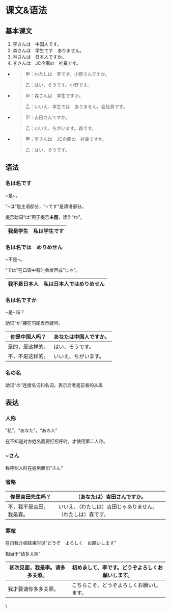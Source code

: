 # 课文&语法

## 基本课文

1. 李さんは　中国人です。
2. 森さんは　学生です　ありません。
3. 林さんは　日本人ですか。
4. 李さんは　JC企画の　社員です。



* > 甲：わたしは　李です。小野さんですか。
  >
  > 乙：はい、そうです。小野です。
* > 甲：森さんは　学生ですか。
  >
  > 乙：いいえ、学生では　ありません。会社員です。
* > 甲：吉田さんですか。
  >
  > 乙：いいえ、ちがいます。森です。
* > 甲：李さんは　JC企画の　社員ですか。
  >
  > 乙：はい、そうです。

## 语法

### 名は名です　

\~是\~。

“\~は”是主语部分，“\~です”是谓语部分。

提示助词“は”用于提示**主题**，读作“わ”。

| 我是学生 | 私は学生です |
| ---- | ------ |

### 名は名では　めりめせん

\~不是\~。

“では”在口语中有时会发声成“じゃ”。

| 我不是日本人 | 私は日本人ではめりめせん |
| ------ | ------------ |

### 名は名ですか

\~是\~吗？

助词“か”接在句尾表示疑问。

| 你是中国人吗？  | あなたは中国人ですか。 |
| -------- | ----------- |
| 是的，是这样的。 | はい、そうです。    |
| 不，不是这样的。 | いいえ、ちがいます。  |

### 名の名

助词“の”连接名词和名词，表示后者是前者的从属

## 表达

### 人称

“私”，“あなた”，“あの人”

在不知道对方姓名而要打招呼时，才使用第二人称。

### \~さん

称呼别人时在姓后面加“さん”

### 省略

| 你是吉田先生吗？     | （あなたは）吉田さんですか。                 |
| ------------ | ------------------------------ |
| 不，我不是吉田，我是森。 | いいえ、（わたしは）吉田じゃありません。（わたしは）森です。 |

### 寒暄

在自我介绍结束时说“どうぞ　よろしく　お願いします”

相当于“请多关照”

| 初次见面，我是李。请多多关照。 | 初めまして、李です。どうぞよろしくお願いします。 |
| --------------- | ------------------------ |
| 我才要请你多多关照。      | こちらこそ、どうぞよろしくお願いします。     |

\
